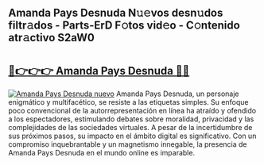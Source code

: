 ## Amanda Pays Desnuda N𝚞𝚎vos desn𝚞dos filtr𝚊dos - Parts-ErD F𝚘tos vid𝚎o - C𝚘ntenido atr𝚊ctivo S2aW0

# <h2><a href="http://mb7yc4.tromn.icu/?c=Amanda+Pays+Desnuda">🔗👉👉👉 Amanda Pays Desnuda 🔗🔗</a></h2>

[![Amanda Pays Desnuda nuevo](https://i.imgur.com/pEAQMta.gif)](http://mb7yc4.tromn.icu/?c=Amanda+Pays+Desnuda)
Amanda Pays Desnuda, un personaje enigmático y multifacético, se resiste a las etiquetas simples. Su enfoque poco convencional de la autorrepresentación en línea ha atraído y ofendido a los espectadores, estimulando debates sobre moralidad, privacidad y las complejidades de las sociedades virtuales. A pesar de la incertidumbre de sus próximos pasos, su impacto en el ámbito digital es significativo. Con un compromiso inquebrantable y un magnetismo innegable, la presencia de Amanda Pays Desnuda en el mundo online es imparable.
